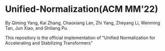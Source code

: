 # Unified-Normalization(ACM MM'22)
By Qiming Yang, Kai Zhang, Chaoxiang Lan, Zhi Yang, Zheyang Li, Wenming Tan, Jun Xiao, and Shiliang Pu. 

This repository is the official implementation of "Unified Normalization for Accelerating and Stabilizing Transformers" 

